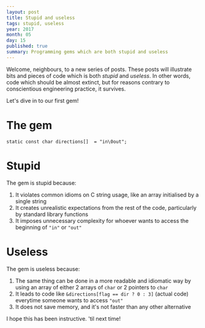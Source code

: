 ```yaml
---
layout: post
title: Stupid and useless
tags: stupid, useless
year: 2017
month: 05
day: 15
published: true
summary: Programming gems which are both stupid and useless
---
```

Welcome, neighbours, to a new series of posts. These posts will illustrate bits and pieces of code
which is both _stupid_ and _useless_. In other words, code which should be almost extinct, but for
reasons contrary to conscientious engineering practice, it survives.

Let's dive in to our first gem!

# The gem

    static const char directions[]  = "in\0out";

# Stupid

The gem is stupid because:

1. It violates common idioms on C string usage, like an array initialised by a single string
2. It creates unrealistic expectations from the rest of the code, particularly by standard library
   functions
3. It imposes unnecessary complexity for whoever wants to access the beginning of `"in"` or `"out"`

# Useless

The gem is useless because:

1. The same thing can be done in a more readable and idiomatic way by using an array of either 2
   arrays of `char` or 2 pointers to `char`
2. It leads to code like `&directions[flag == dir ? 0 : 3]` (actual code) everytime someone wants to
   access `"out"`
3. It does not save memory, and it's not faster than any other alternative

I hope this has been instructive. 'til next time!
